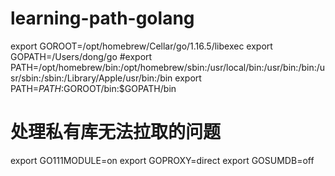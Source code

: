 # learning-path-golang

export GOROOT=/opt/homebrew/Cellar/go/1.16.5/libexec
export GOPATH=/Users/dong/go
#export PATH=/opt/homebrew/bin:/opt/homebrew/sbin:/usr/local/bin:/usr/bin:/bin:/usr/sbin:/sbin:/Library/Apple/usr/bin:/bin
export PATH=$PATH:$GOROOT/bin:$GOPATH/bin

# 处理私有库无法拉取的问题
export GO111MODULE=on
export GOPROXY=direct
export GOSUMDB=off
